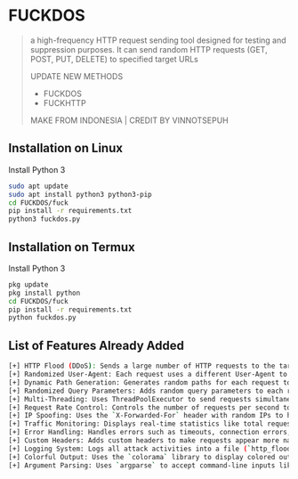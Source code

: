 # FUCKDOS

> a high-frequency HTTP request sending tool designed for testing and suppression purposes. It can send random HTTP requests (GET, POST, PUT, DELETE) to specified target URLs
>
> UPDATE NEW METHODS
> - FUCKDOS
> - FUCKHTTP
>
> MAKE FROM INDONESIA | CREDIT BY VINNOTSEPUH


## Installation on Linux 

Install Python 3

```bash
sudo apt update
sudo apt install python3 python3-pip
cd FUCKDOS/fuck
pip install -r requirements.txt
python3 fuckdos.py
```

## Installation on Termux

Install Python 3

```bash
pkg update
pkg install python
cd FUCKDOS/fuck
pip install -r requirements.txt
python fuckdos.py
```

## List of Features Already Added
```bash
[+] HTTP Flood (DDoS): Sends a large number of HTTP requests to the target to overwhelm the server.
[+] Randomized User-Agent: Each request uses a different User-Agent to mimic traffic from various devices.
[+] Dynamic Path Generation: Generates random paths for each request to make detection harder.
[+] Randomized Query Parameters: Adds random query parameters to each request.
[+] Multi-Threading: Uses ThreadPoolExecutor to send requests simultaneously with adjustable thread count.
[+] Request Rate Control: Controls the number of requests per second to avoid being blocked by firewalls or security systems.
[+] IP Spoofing: Uses the `X-Forwarded-For` header with random IPs to hide the original identity.
[+] Traffic Monitoring: Displays real-time statistics like total requests and requests per second.
[+] Error Handling: Handles errors such as timeouts, connection errors, and invalid URLs more effectively.
[+] Custom Headers: Adds custom headers to make requests appear more natural.
[+] Logging System: Logs all attack activities into a file (`http_flood.log`) for further analysis.
[+] Colorful Output: Uses the `colorama` library to display colored output in the terminal.
[+] Argument Parsing: Uses `argparse` to accept command-line inputs like target URLs, thread count, and request rate.
```
